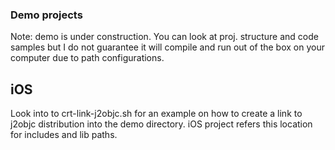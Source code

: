 ### Demo projects

Note: demo is under construction. You can look at proj. structure and code samples
but I do not guarantee it will compile and run out of the box on your computer
due to path configurations.

## iOS

Look into to crt-link-j2objc.sh for an example on how to create a link
to j2objc distribution into the demo directory. iOS project refers
this location for includes and lib paths.
